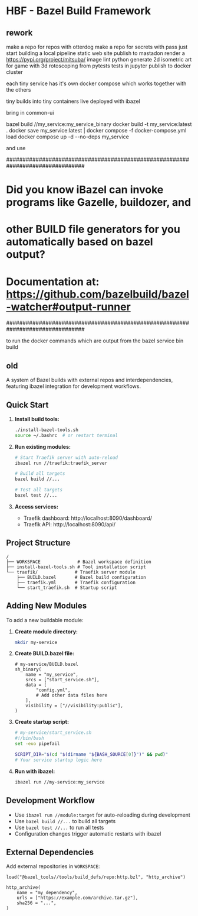 # HBF - Bazel Build Framework

## rework

make a repo for repos with otterdog
make a repo for secrets with pass
just start building a local pipeline
static web site
publish to mastadon
render a https://pypi.org/project/mitsuba/ image
lint python
generate 2d isometric art for game with 3d rotoscoping from 
pytests
tests in jupyter
publish to docker cluster




each tiny service has it's own docker compose which works together with the
others

tiny builds into tiny containers live deployed with ibazel

bring in common-ui

bazel build //my_service:my_service_binary
docker build -t my_service:latest .
docker save my_service:latest | docker compose -f docker-compose.yml load
docker compose up -d --no-deps my_service

and use

################################################################################
# Did you know iBazel can invoke programs like Gazelle, buildozer, and         #
# other BUILD file generators for you automatically based on bazel output?     #
# Documentation at: https://github.com/bazelbuild/bazel-watcher#output-runner  #
################################################################################

to run the docker commands which are output from the bazel service bin build

## old

A system of Bazel builds with external repos and interdependencies, featuring ibazel integration for development workflows.

## Quick Start

1. **Install build tools:**
   ```bash
   ./install-bazel-tools.sh
   source ~/.bashrc  # or restart terminal
   ```

2. **Run existing modules:**
   ```bash
   # Start Traefik server with auto-reload
   ibazel run //traefik:traefik_server
   
   # Build all targets
   bazel build //...
   
   # Test all targets
   bazel test //...
   ```

3. **Access services:**
   - Traefik dashboard: http://localhost:8090/dashboard/
   - Traefik API: http://localhost:8090/api/

## Project Structure

```
/
├── WORKSPACE              # Bazel workspace definition
├── install-bazel-tools.sh # Tool installation script
└── traefik/              # Traefik server module
    ├── BUILD.bazel       # Bazel build configuration
    ├── traefik.yml       # Traefik configuration
    └── start_traefik.sh  # Startup script
```

## Adding New Modules

To add a new buildable module:

1. **Create module directory:**
   ```bash
   mkdir my-service
   ```

2. **Create BUILD.bazel file:**
   ```bazel
   # my-service/BUILD.bazel
   sh_binary(
       name = "my_service",
       srcs = ["start_service.sh"],
       data = [
           "config.yml",
           # Add other data files here
       ],
       visibility = ["//visibility:public"],
   )
   ```

3. **Create startup script:**
   ```bash
   # my-service/start_service.sh
   #!/bin/bash
   set -euo pipefail
   
   SCRIPT_DIR="$(cd "$(dirname "${BASH_SOURCE[0]}")" && pwd)"
   # Your service startup logic here
   ```

4. **Run with ibazel:**
   ```bash
   ibazel run //my-service:my_service
   ```

## Development Workflow

- Use `ibazel run //module:target` for auto-reloading during development
- Use `bazel build //...` to build all targets
- Use `bazel test //...` to run all tests
- Configuration changes trigger automatic restarts with ibazel

## External Dependencies

Add external repositories in `WORKSPACE`:
```bazel
load("@bazel_tools//tools/build_defs/repo:http.bzl", "http_archive")

http_archive(
    name = "my_dependency",
    urls = ["https://example.com/archive.tar.gz"],
    sha256 = "...",
)
``` 